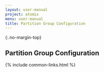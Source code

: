 ```yaml
---
layout: user-manual
project: atomix
menu: user-manual
title: Partition Group Configuration
---
```


{:.no-margin-top}

## Partition Group Configuration

{% include common-links.html %}
